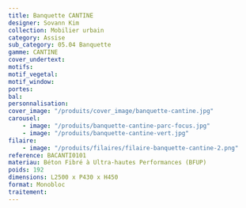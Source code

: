 ```yaml
---
title: Banquette CANTINE
designer: Sovann Kim
collection: Mobilier urbain
category: Assise
sub_category: 05.04 Banquette
gamme: CANTINE
cover_undertext:
motifs:
motif_vegetal:
motif_window:
portes:
bal:
personnalisation:
cover_image: "/produits/cover_image/banquette-cantine.jpg"
carousel:
    - image: "/produits/banquette-cantine-parc-focus.jpg"
    - image: "/produits/banquette-cantine-vert.jpg"
filaire:
    - image: "/produits/filaires/filaire-banquette-cantine-2.png"
reference: BACANTI0101
materiau: Béton Fibré à Ultra-hautes Performances (BFUP)
poids: 192
dimensions: L2500 x P430 x H450
format: Monobloc
traitement:
---
```

